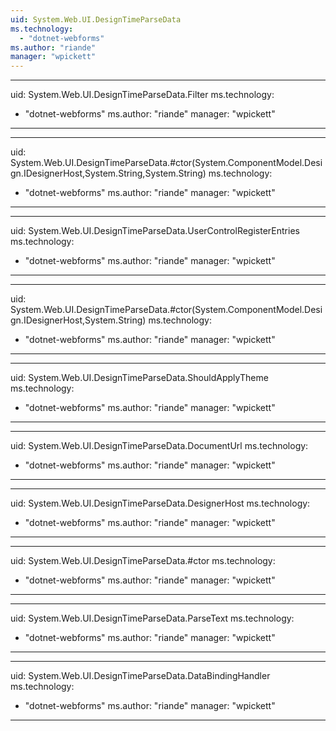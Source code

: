```yaml
---
uid: System.Web.UI.DesignTimeParseData
ms.technology: 
  - "dotnet-webforms"
ms.author: "riande"
manager: "wpickett"
---
```


---
uid: System.Web.UI.DesignTimeParseData.Filter
ms.technology: 
  - "dotnet-webforms"
ms.author: "riande"
manager: "wpickett"
---

---
uid: System.Web.UI.DesignTimeParseData.#ctor(System.ComponentModel.Design.IDesignerHost,System.String,System.String)
ms.technology: 
  - "dotnet-webforms"
ms.author: "riande"
manager: "wpickett"
---

---
uid: System.Web.UI.DesignTimeParseData.UserControlRegisterEntries
ms.technology: 
  - "dotnet-webforms"
ms.author: "riande"
manager: "wpickett"
---

---
uid: System.Web.UI.DesignTimeParseData.#ctor(System.ComponentModel.Design.IDesignerHost,System.String)
ms.technology: 
  - "dotnet-webforms"
ms.author: "riande"
manager: "wpickett"
---

---
uid: System.Web.UI.DesignTimeParseData.ShouldApplyTheme
ms.technology: 
  - "dotnet-webforms"
ms.author: "riande"
manager: "wpickett"
---

---
uid: System.Web.UI.DesignTimeParseData.DocumentUrl
ms.technology: 
  - "dotnet-webforms"
ms.author: "riande"
manager: "wpickett"
---

---
uid: System.Web.UI.DesignTimeParseData.DesignerHost
ms.technology: 
  - "dotnet-webforms"
ms.author: "riande"
manager: "wpickett"
---

---
uid: System.Web.UI.DesignTimeParseData.#ctor
ms.technology: 
  - "dotnet-webforms"
ms.author: "riande"
manager: "wpickett"
---

---
uid: System.Web.UI.DesignTimeParseData.ParseText
ms.technology: 
  - "dotnet-webforms"
ms.author: "riande"
manager: "wpickett"
---

---
uid: System.Web.UI.DesignTimeParseData.DataBindingHandler
ms.technology: 
  - "dotnet-webforms"
ms.author: "riande"
manager: "wpickett"
---
